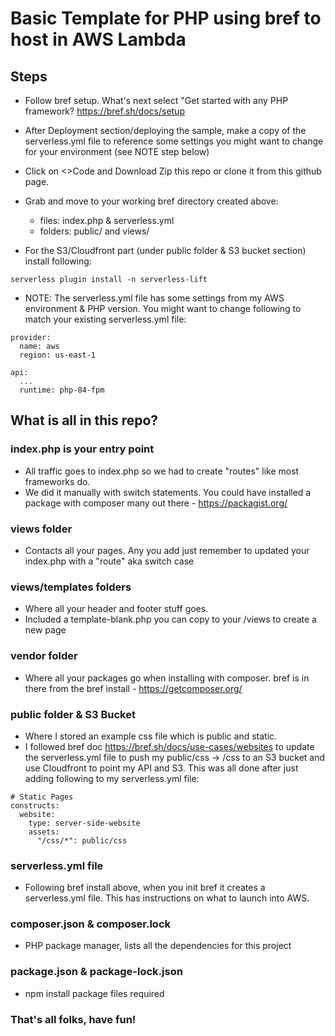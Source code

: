 # Basic Template for PHP using bref to host in AWS Lambda

## Steps

- Follow bref setup. What's next select "Get started with any PHP framework? https://bref.sh/docs/setup
- After Deployment section/deploying the sample, make a copy of the serverless.yml file to reference some settings you might want to change for your environment (see NOTE step below)
- Click on <>Code and Download Zip this repo or clone it from this github page.
- Grab and move to your working bref directory created above:

  - files: index.php & serverless.yml
  - folders: public/ and views/

- For the S3/Cloudfront part (under public folder & S3 bucket section) install following:

```
serverless plugin install -n serverless-lift
```

- NOTE: The serverless.yml file has some settings from my AWS environment & PHP version. You might want to change following to match your existing serverless.yml file:

```
provider:
  name: aws
  region: us-east-1
```

```
api:
  ...
  runtime: php-84-fpm
```

## What is all in this repo?

### index.php is your entry point

- All traffic goes to index.php so we had to create "routes" like most frameworks do.
- We did it manually with switch statements.
  You could have installed a package with composer many out there - https://packagist.org/

### views folder

- Contacts all your pages. Any you add just remember to updated your index.php with a "route" aka switch case

### views/templates folders

- Where all your header and footer stuff goes.
- Included a template-blank.php you can copy to your /views to create a new page

### vendor folder

- Where all your packages go when installing with composer. bref is in there from the bref install - https://getcomposer.org/

### public folder & S3 Bucket

- Where I stored an example css file which is public and static.
- I followed bref doc https://bref.sh/docs/use-cases/websites to update the serverless.yml file to push my public/css -> /css to an S3 bucket and use Cloudfront to point my API and S3. This was all done after just adding following to my serverless.yml file:

```
# Static Pages
constructs:
  website:
    type: server-side-website
    assets:
      "/css/*": public/css
```

### serverless.yml file

- Following bref install above, when you init bref it creates a serverless.yml file. This has instructions on what to launch into AWS.

### composer.json & composer.lock

- PHP package manager, lists all the dependencies for this project

### package.json & package-lock.json

- npm install package files required

### That's all folks, have fun!
